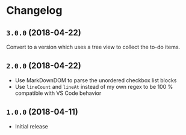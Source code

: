 # Changelog

## `3.0.0` (2018-04-22)

Convert to a version which uses a tree view to collect the to-do items.

## `2.0.0` (2018-04-22)

- Use MarkDownDOM to parse the unordered checkbox list blocks
- Use `lineCount` and `lineAt` instead of my own regex to be 100 % compatible with VS Code behavior

## `1.0.0` (2018-04-11)

- Initial release
